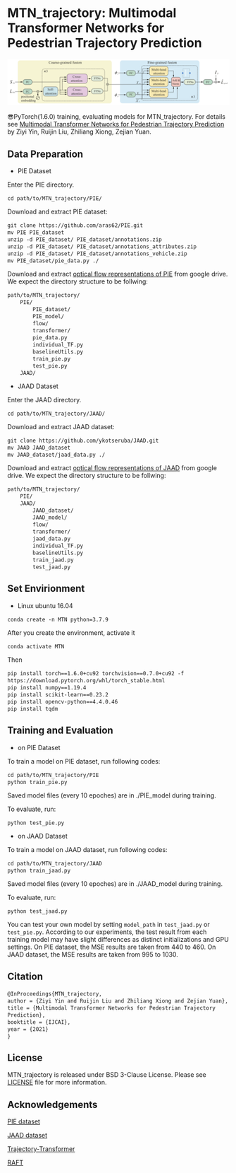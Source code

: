 **MTN_trajectory**: Multimodal Transformer Networks for Pedestrian Trajectory Prediction
=======

![logo](https://github.com/ericyinyzy/MTN_trajectory/blob/main/logo/MTN.png)

😎PyTorch(1.6.0) training, evaluating models for MTN_trajectory.
For details see [Multimodal Transformer Networks for Pedestrian Trajectory Prediction](https://doi.org/10.24963/ijcai.2021/174) by Ziyi Yin, Ruijin Liu, Zhiliang Xiong, Zejian Yuan.

## Data Preparation
* PIE Dataset

Enter the PIE directory.

```
cd path/to/MTN_trajectory/PIE/
```

Download and extract PIE dataset:  
```
git clone https://github.com/aras62/PIE.git
mv PIE PIE_dataset
unzip -d PIE_dataset/ PIE_dataset/annotations.zip
unzip -d PIE_dataset/ PIE_dataset/annotations_attributes.zip
unzip -d PIE_dataset/ PIE_dataset/annotations_vehicle.zip
mv PIE_dataset/pie_data.py ./
```
Download and extract [optical flow representations of PIE](https://drive.google.com/file/d/1RhsaPAAm90L8pZLJIrzd1VRN4_z09_na/view?usp=sharing) from google drive. 
We expect the directory structure to be follwing: 
```
path/to/MTN_trajectory/
    PIE/
        PIE_dataset/
        PIE_model/
        flow/
        transformer/
        pie_data.py
        individual_TF.py
        baselineUtils.py
        train_pie.py
        test_pie.py
    JAAD/
```

* JAAD Dataset

Enter the JAAD directory.

```
cd path/to/MTN_trajectory/JAAD/
```

Download and extract JAAD dataset:  
```
git clone https://github.com/ykotseruba/JAAD.git
mv JAAD JAAD_dataset
mv JAAD_dataset/jaad_data.py ./
```
Download and extract [optical flow representations of JAAD](https://drive.google.com/file/d/1Zmf7H_mKlmnCmB-wn4X8EfFqMe3Z4w33/view?usp=sharing) from google drive. 
We expect the directory structure to be follwing: 
```
path/to/MTN_trajectory/
    PIE/
    JAAD/
        JAAD_dataset/
        JAAD_model/
        flow/
        transformer/
        jaad_data.py
        individual_TF.py
        baselineUtils.py
        train_jaad.py
        test_jaad.py
```

## Set Envirionment

* Linux ubuntu 16.04


```
conda create -n MTN python=3.7.9
```

After you create the environment, activate it

```
conda activate MTN 
```

Then

```
pip install torch==1.6.0+cu92 torchvision==0.7.0+cu92 -f https://download.pytorch.org/whl/torch_stable.html
pip install numpy==1.19.4
pip install scikit-learn==0.23.2
pip install opencv-python==4.4.0.46
pip install tqdm
```

## Training and Evaluation

* on PIE Dataset

To train a model on PIE dataset, run following codes:
```
cd path/to/MTN_trajectory/PIE
python train_pie.py
```
Saved model files (every 10 epoches) are in ./PIE_model during training.

To evaluate, run:
```
python test_pie.py
```
* on JAAD Dataset

To train a model on JAAD dataset, run following codes:
```
cd path/to/MTN_trajectory/JAAD
python train_jaad.py
```
Saved model files (every 10 epoches) are in ./JAAD_model during training.

To evaluate, run:
```
python test_jaad.py
```
You can test your own model by setting `model_path` in `test_jaad.py` or `test_pie.py`. According to our experiments, the test result from each training model may have slight differences as distinct initializations and GPU settings. 
On PIE dataset, the MSE results are taken from 440 to 460. 
On JAAD dataset, the MSE results are taken from 995 to 1030.

## Citation
```
@InProceedings{MTN_trajectory,
author = {Ziyi Yin and Ruijin Liu and Zhiliang Xiong and Zejian Yuan},
title = {Multimodal Transformer Networks for Pedestrian Trajectory Prediction},
booktitle = {IJCAI},
year = {2021}
}
```
## License
MTN_trajectory is released under BSD 3-Clause License. Please see [LICENSE](LICENSE) file for more information.


## Acknowledgements

[PIE dataset](https://github.com/aras62/PIE)

[JAAD dataset](https://github.com/ykotseruba/JAAD)

[Trajectory-Transformer](https://github.com/FGiuliari/Trajectory-Transformer)

[RAFT](https://github.com/princeton-vl/RAFT)
